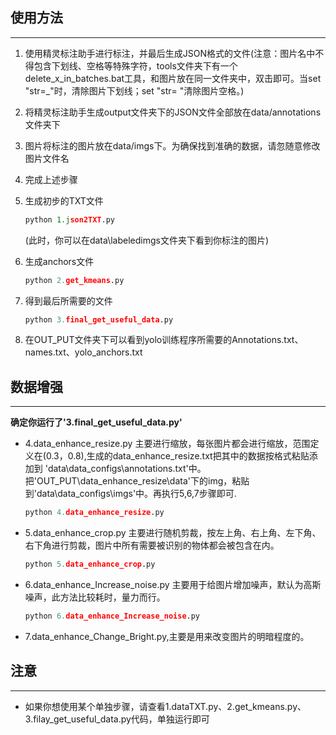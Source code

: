 ## 使用方法
------
1.  使用精灵标注助手进行标注，并最后生成JSON格式的文件(注意：图片名中不得包含下划线、空格等特殊字符，tools文件夹下有一个delete_x_in_batches.bat工具，和图片放在同一文件夹中，双击即可。当set "str=_"时，清除图片下划线；set "str= "清除图片空格。)

2. 将精灵标注助手生成output文件夹下的JSON文件全部放在data/annotations文件夹下

3. 图片将标注的图片放在data/imgs下。为确保找到准确的数据，请忽随意修改图片文件名

4. 完成上述步骤

5. 生成初步的TXT文件
    ```python
    python 1.json2TXT.py
    ```
    (此时，你可以在data\labeledimgs文件夹下看到你标注的图片)

6. 生成anchors文件
    ```python
    python 2.get_kmeans.py
    ```
   

7. 得到最后所需要的文件
    ```python
   python 3.final_get_useful_data.py
    ```
8. 在OUT_PUT文件夹下可以看到yolo训练程序所需要的Annotations.txt、names.txt、yolo_anchors.txt


## 数据增强
------
**确定你运行了'3.final_get_useful_data.py'**
- 4.data_enhance_resize.py 主要进行缩放，每张图片都会进行缩放，范围定义在(0.3，0.8),生成的data_enhance_resize.txt把其中的数据按格式粘贴添加到
'data\data_configs\annotations.txt'中。把'OUT_PUT\data_enhance_resize\data'下的img，粘贴到'data\data_configs\imgs'中。再执行5,6,7步骤即可.
    ```python
   python 4.data_enhance_resize.py
    ```

- 5.data_enhance_crop.py 主要进行随机剪裁，按左上角、右上角、左下角、右下角进行剪裁，图片中所有需要被识别的物体都会被包含在内。
    ```python
   python 5.data_enhance_crop.py
    ```

- 6.data_enhance_Increase_noise.py 主要用于给图片增加噪声，默认为高斯噪声，此方法比较耗时，量力而行。
    ```python
   python 6.data_enhance_Increase_noise.py
    ```

- 7.data_enhance_Change_Bright.py,主要是用来改变图片的明暗程度的。
  

## 注意
------
- 如果你想使用某个单独步骤，请查看1.dataTXT.py、2.get_kmeans.py、3.filay_get_useful_data.py代码，单独运行即可